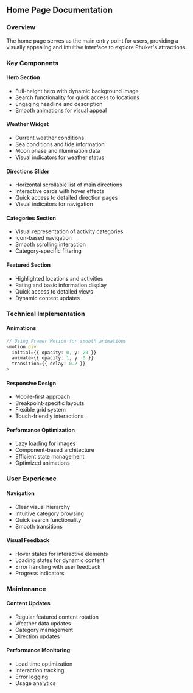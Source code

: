 ## Home Page Documentation

### Overview
The home page serves as the main entry point for users, providing a visually appealing and intuitive interface to explore Phuket's attractions.

### Key Components

#### Hero Section
- Full-height hero with dynamic background image
- Search functionality for quick access to locations
- Engaging headline and description
- Smooth animations for visual appeal

#### Weather Widget
- Current weather conditions
- Sea conditions and tide information
- Moon phase and illumination data
- Visual indicators for weather status

#### Directions Slider
- Horizontal scrollable list of main directions
- Interactive cards with hover effects
- Quick access to detailed direction pages
- Visual indicators for navigation

#### Categories Section
- Visual representation of activity categories
- Icon-based navigation
- Smooth scrolling interaction
- Category-specific filtering

#### Featured Section
- Highlighted locations and activities
- Rating and basic information display
- Quick access to detailed views
- Dynamic content updates

### Technical Implementation

#### Animations
```typescript
// Using Framer Motion for smooth animations
<motion.div
  initial={{ opacity: 0, y: 20 }}
  animate={{ opacity: 1, y: 0 }}
  transition={{ delay: 0.2 }}
>
```

#### Responsive Design
- Mobile-first approach
- Breakpoint-specific layouts
- Flexible grid system
- Touch-friendly interactions

#### Performance Optimization
- Lazy loading for images
- Component-based architecture
- Efficient state management
- Optimized animations

### User Experience

#### Navigation
- Clear visual hierarchy
- Intuitive category browsing
- Quick search functionality
- Smooth transitions

#### Visual Feedback
- Hover states for interactive elements
- Loading states for dynamic content
- Error handling with user feedback
- Progress indicators

### Maintenance

#### Content Updates
- Regular featured content rotation
- Weather data updates
- Category management
- Direction updates

#### Performance Monitoring
- Load time optimization
- Interaction tracking
- Error logging
- Usage analytics